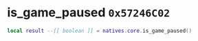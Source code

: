 # is_game_paused `0x57246C02`

```lua
local result --[[ boolean ]] = natives.core.is_game_paused()
```